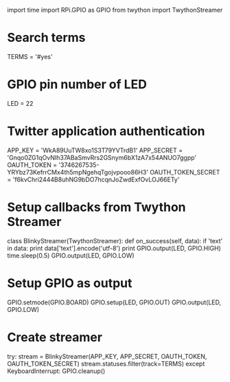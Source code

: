import time
import RPi.GPIO as GPIO
from twython import TwythonStreamer

# Search terms
TERMS = '#yes'

# GPIO pin number of LED
LED = 22

# Twitter application authentication
APP_KEY = 'WkA89UuTW8xo1S3T79YVTrdB1'
APP_SECRET = 'Gnqo0ZG1qOvNIh37ABaSmvRrs2GSnym6bX1zA7x54ANUO7ggpp'
OAUTH_TOKEN = '3746267535-YRYbz73KefrrCMx4th5mpNgehqTgojvpooo86H3'
OAUTH_TOKEN_SECRET = 'f6kvChri2444B8uhNG9bDO7hcqnJoZwdExfOvLOJ66ETy'

# Setup callbacks from Twython Streamer
class BlinkyStreamer(TwythonStreamer):
        def on_success(self, data):
                if 'text' in data:
                        print data['text'].encode('utf-8')
                        print
                        GPIO.output(LED, GPIO.HIGH)
                        time.sleep(0.5)
                        GPIO.output(LED, GPIO.LOW)

# Setup GPIO as output
GPIO.setmode(GPIO.BOARD)
GPIO.setup(LED, GPIO.OUT)
GPIO.output(LED, GPIO.LOW)

# Create streamer
try:
        stream = BlinkyStreamer(APP_KEY, APP_SECRET, OAUTH_TOKEN, OAUTH_TOKEN_SECRET)
        stream.statuses.filter(track=TERMS)
except KeyboardInterrupt:
        GPIO.cleanup()
